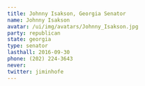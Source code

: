 ```yaml
---
title: Johnny Isakson, Georgia Senator
name: Johnny Isakson
avatar: /ui/img/avatars/Johnny_Isakson.jpg
party: republican
state: georgia
type: senator
lasthall: 2016-09-30
phone: (202) 224-3643
never: 
twitter: jiminhofe
---
```

